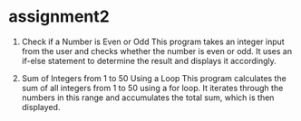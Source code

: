 # assignment2
1. Check if a Number is Even or Odd
This program takes an integer input from the user and checks whether the number is even or odd. It uses an if-else statement to determine the result and displays it accordingly.

2. Sum of Integers from 1 to 50 Using a Loop
This program calculates the sum of all integers from 1 to 50 using a for loop. It iterates through the numbers in this range and accumulates the total sum, which is then displayed.
